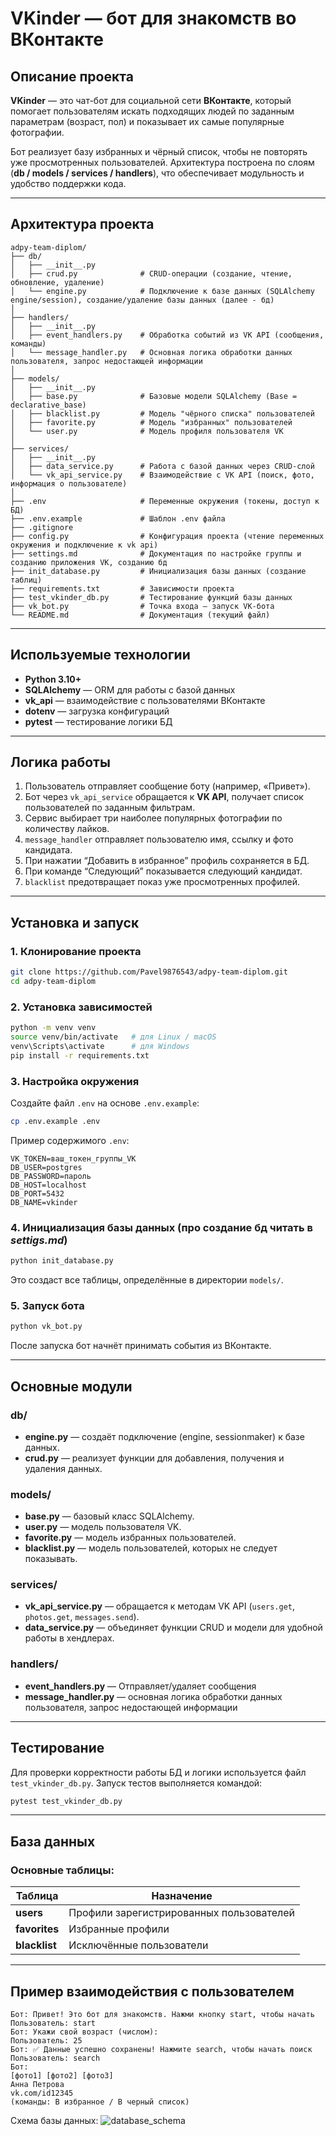# VKinder — бот для знакомств во ВКонтакте

## Описание проекта

**VKinder** — это чат-бот для социальной сети **ВКонтакте**, который помогает пользователям искать подходящих людей по заданным параметрам (возраст, пол) и показывает их самые популярные фотографии.

Бот реализует базу избранных и чёрный список, чтобы не повторять уже просмотренных пользователей. Архитектура построена по слоям (**db / models / services / handlers**), что обеспечивает модульность и удобство поддержки кода.

---

## Архитектура проекта

```
adpy-team-diplom/
├── db/
│   ├── __init__.py
│   ├── crud.py              # CRUD-операции (создание, чтение, обновление, удаление)
│   └── engine.py            # Подключение к базе данных (SQLAlchemy engine/session), создание/удаление базы данных (далее - бд)
│
├── handlers/
│   ├── __init__.py
│   ├── event_handlers.py    # Обработка событий из VK API (сообщения, команды)
│   └── message_handler.py   # Основная логика обработки данных пользователя, запрос недостающей информации
│
├── models/
│   ├── __init__.py
│   ├── base.py              # Базовые модели SQLAlchemy (Base = declarative_base)
│   ├── blacklist.py         # Модель "чёрного списка" пользователей
│   ├── favorite.py          # Модель "избранных" пользователей
│   └── user.py              # Модель профиля пользователя VK
│
├── services/
│   ├── __init__.py
│   ├── data_service.py      # Работа с базой данных через CRUD-слой
│   └── vk_api_service.py    # Взаимодействие с VK API (поиск, фото, информация о пользователе)
│
├── .env                     # Переменные окружения (токены, доступ к БД)
├── .env.example             # Шаблон .env файла
├── .gitignore
├── config.py                # Конфигурация проекта (чтение переменных окружения и подключение к vk api)
├── settings.md              # Документация по настройке группы и созданию приложения VK, созданию бд
├── init_database.py         # Инициализация базы данных (создание таблиц)
├── requirements.txt         # Зависимости проекта
├── test_vkinder_db.py       # Тестирование функций базы данных
├── vk_bot.py                # Точка входа — запуск VK-бота
└── README.md                # Документация (текущий файл)
```

---

## Используемые технологии

* **Python 3.10+**
* **SQLAlchemy** — ORM для работы с базой данных
* **vk_api** — взаимодействие с пользователями ВКонтакте
* **dotenv** — загрузка конфигураций
* **pytest** — тестирование логики БД

---

## Логика работы

1. Пользователь отправляет сообщение боту (например, «Привет»).
2. Бот через `vk_api_service` обращается к **VK API**, получает список пользователей по заданным фильтрам.
3. Сервис выбирает три наиболее популярных фотографии по количеству лайков.
4. `message_handler` отправляет пользователю имя, ссылку и фото кандидата.
5. При нажатии “Добавить в избранное” профиль сохраняется в БД.
6. При команде “Следующий” показывается следующий кандидат.
7. `blacklist` предотвращает показ уже просмотренных профилей.

---

## Установка и запуск

### 1. Клонирование проекта

```bash
git clone https://github.com/Pavel9876543/adpy-team-diplom.git
cd adpy-team-diplom
```

### 2. Установка зависимостей

```bash
python -m venv venv
source venv/bin/activate   # для Linux / macOS
venv\Scripts\activate      # для Windows
pip install -r requirements.txt
```

### 3. Настройка окружения

Создайте файл `.env` на основе `.env.example`:

```bash
cp .env.example .env
```

Пример содержимого `.env`:

```env
VK_TOKEN=ваш_токен_группы_VK
DB_USER=postgres
DB_PASSWORD=пароль
DB_HOST=localhost
DB_PORT=5432
DB_NAME=vkinder
```

### 4. Инициализация базы данных (про создание бд читать в *settigs.md*)

```bash
python init_database.py
```

Это создаст все таблицы, определённые в директории `models/`.

### 5. Запуск бота

```bash
python vk_bot.py
```

После запуска бот начнёт принимать события из ВКонтакте.

---

## Основные модули

### db/

* **engine.py** — создаёт подключение (engine, sessionmaker) к базе данных.
* **crud.py** — реализует функции для добавления, получения и удаления данных.

### models/

* **base.py** — базовый класс SQLAlchemy.
* **user.py** — модель пользователя VK.
* **favorite.py** — модель избранных пользователей.
* **blacklist.py** — модель пользователей, которых не следует показывать.

### services/

* **vk_api_service.py** — обращается к методам VK API (`users.get`, `photos.get`, `messages.send`).
* **data_service.py** — объединяет функции CRUD и модели для удобной работы в хендлерах.

### handlers/

* **event_handlers.py** — Отправляет/удаляет сообщения
* **message_handler.py** — основная логика обработки данных пользователя, запрос недостающей информации

---

## Тестирование

Для проверки корректности работы БД и логики используется файл `test_vkinder_db.py`.
Запуск тестов выполняется командой:

```bash
pytest test_vkinder_db.py
```

---

## База данных

### Основные таблицы:

| Таблица       | Назначение                               |
| ------------- |------------------------------------------|
| **users**     | Профили зарегистрированных пользователей |
| **favorites** | Избранные профили                        |
| **blacklist** | Исключённые пользователи                 |


---


## Пример взаимодействия с пользователем

```
Бот: Привет! Это бот для знакомств. Нажми кнопку start, чтобы начать
Пользователь: start
Бот: Укажи свой возраст (числом):
Пользователь: 25
Бот: ✅ Данные успешно сохранены! Нажмите search, чтобы начать поиск
Пользователь: search
Бот:
[фото1] [фото2] [фото3]
Анна Петрова
vk.com/id12345
(команды: В избранное / В черный список)
```

Схема базы данных:
![database_schema](https://github.com/user-attachments/assets/caa37ee1-c599-4329-bd8d-f6e418584c48)
